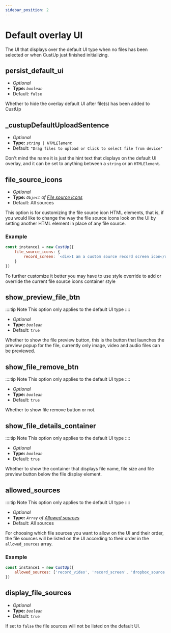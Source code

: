 ```yaml
---
sidebar_position: 2
---
```


# Default overlay UI

The UI that displays over the default UI type when no files has been selected or when CustUp just finished initializing.

## persist_default_ui

- *Optional*
- **Type:** *`boolean`*
- Default: `false`

Whether to hide the overlay default UI after file(s) has been added to CustUp

## _custupDefaultUploadSentence

- *Optional*
- **Type:** *`string | HTMLElement`*
- Default: `"Drag files to upload or Click to select file from device"`

Don't mind the name it is just the hint text that displays on the default UI overlay, and it can be set to anything between a `string` or an `HTMLElement`.

## file_source_icons

- *Optional*
- **Type:** *`Object` of [File source icons](/docs/types/file-source-icons)*
- Default: All sources

This option is for customizing the file source icon HTML elements, that is, if you would like to change the way the file source icons look on the UI by setting another HTML element in place of any file source.

### Example

```js
const instance1 = new CustUp({
    file_source_icons: {
        record_screen: `<div>I am a custom source record screen icon</div>`
    }
})
```

To further customize it better you may have to use style override to add or override the current file source icons container style

## show_preview_file_btn

::::tip Note
This option only applies to the default UI type
::::

- *Optional*
- **Type:** *`boolean`*
- Default: `true`

Whether to show the file preview button, this is the button that launches the preview popup for the file, currently only image, video and audio files can be previewed.

## show_file_remove_btn

::::tip Note
This option only applies to the default UI type
::::

- *Optional*
- **Type:** *`boolean`*
- Default: `true`

Whether to show file remove button or not.

## show_file_details_container

::::tip Note
This option only applies to the default UI type
::::

- *Optional*
- **Type:** *`boolean`*
- Default: `true`

Whether to show the container that displays file name, file size and file preview button below the file display element.

## allowed_sources

::::tip Note
This option only applies to the default UI type
::::

- *Optional*
- **Type:** *`Array` of [Allowed sources](/docs/types/allowed-sources)*
- Default: All sources

For choosing which file sources you want to allow on the UI and their order, the file sources will be listed on the UI according to their order in the `allowed_sources` array.

### Example

```js
const instance1 = new CustUp({
    allowed_sources: ['record_video', 'record_screen', 'dropbox_source']
})
```

## display_file_sources

- *Optional*
- **Type:** *`boolean`*
- Default: `true`

If set to `false` the file sources will not be listed on the default UI.
